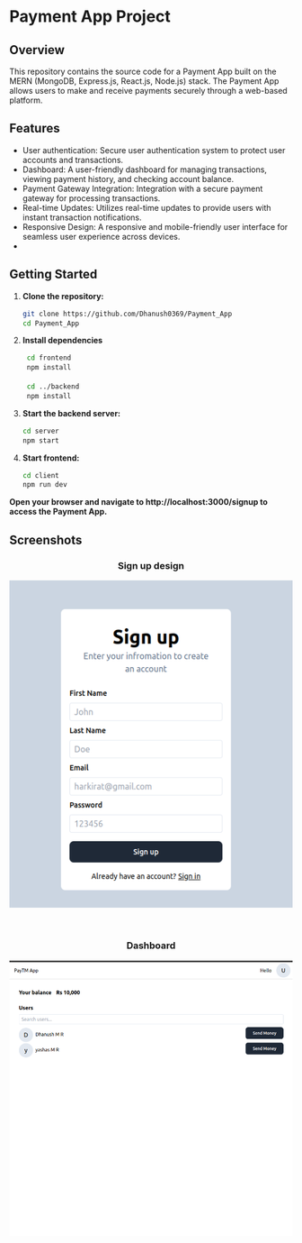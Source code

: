 
# Payment App Project

## Overview

This repository contains the source code for a Payment App built on the MERN (MongoDB, Express.js, React.js, Node.js) stack. The Payment App allows users to make and receive payments securely through a web-based platform.

## Features

- User authentication: Secure user authentication system to protect user accounts and transactions.
- Dashboard: A user-friendly dashboard for managing transactions, viewing payment history, and checking account balance.
- Payment Gateway Integration: Integration with a secure payment gateway for processing transactions.
- Real-time Updates: Utilizes real-time updates to provide users with instant transaction notifications.
- Responsive Design: A responsive and mobile-friendly user interface for seamless user experience across devices.
- 
## Getting Started

1. **Clone the repository:**

   ```bash
   git clone https://github.com/Dhanush0369/Payment_App
   cd Payment_App
   ```

2. **Install dependencies**

   ```bash
    cd frontend
    npm install
   
    cd ../backend
    npm install
   ```
3. **Start the backend server:**

   ```bash
   cd server
   npm start
   ```
4. **Start frontend:**

   ```bash
   cd client
   npm run dev
   ```
**Open your browser and navigate to http://localhost:3000/signup to access the Payment App.**

## Screenshots
<h3 align="center">Sign up design</h3>
<p align="center"> <img src="./screenshots/signup.png"/></p>
<br/>
<h3 align="center">Dashboard</h3>
<p align="center"> <img src="./screenshots/Dashboard.png"/></p>


